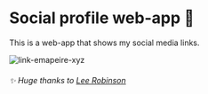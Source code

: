 # Social profile web-app 🔗

This is a web-app that shows my social media links.

![link-emapeire-xyz](https://github.com/emapeire/link/assets/63935846/0be19dbc-0756-4e59-8788-6cb93e3e2a5f)

###### ✨ Huge thanks to [Lee Robinson](https://github.com/leerob)
